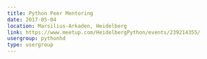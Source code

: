 ```yaml
---
title: Python Peer Mentoring
date: 2017-05-04
location: Marsilius-Arkaden, Heidelberg
link: https://www.meetup.com/HeidelbergPython/events/239214355/
usergroup: pythonhd
type: usergroup
---
```

